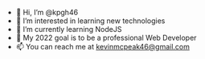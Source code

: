 - 👋 Hi, I’m @kpgh46
- 👀 I’m interested in learning new technologies
- 🌱 I’m currently learning NodeJS
- 💞️ My 2022 goal is to be a professional Web Developer
- 📫 You can reach me at kevinmcpeak46@gmail.com

<!---
kpgh46/kpgh46 is a ✨ special ✨ repository because its `README.md` (this file) appears on your GitHub profile.
You can click the Preview link to take a look at your changes.
--->

